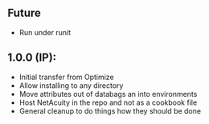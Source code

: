 ## Future

* Run under runit

## 1.0.0 (IP):

* Initial transfer from Optimize
* Allow installing to any directory
* Move attributes out of databags an into environments
* Host NetAcuity in the repo and not as a cookbook file
* General cleanup to do things how they should be done